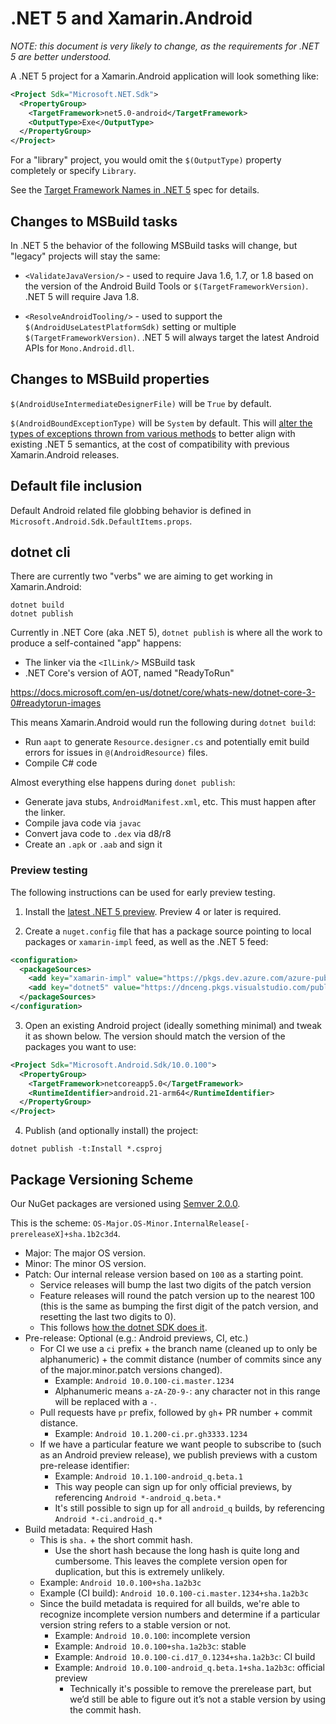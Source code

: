 # .NET 5 and Xamarin.Android

_NOTE: this document is very likely to change, as the requirements for
.NET 5 are better understood._

A .NET 5 project for a Xamarin.Android application will look something
like:

```xml
<Project Sdk="Microsoft.NET.Sdk">
  <PropertyGroup>
    <TargetFramework>net5.0-android</TargetFramework>
    <OutputType>Exe</OutputType>
  </PropertyGroup>
</Project>
```

For a "library" project, you would omit the `$(OutputType)` property
completely or specify `Library`.

See the [Target Framework Names in .NET 5][net5spec] spec for details.

[net5spec]: https://github.com/dotnet/designs/blob/5e921a9dc8ecce33b3195dcdb6f10ef56ef8b9d7/accepted/2020/net5/net5.md

## Changes to MSBuild tasks

In .NET 5 the behavior of the following MSBuild tasks will change, but
"legacy" projects will stay the same:

* `<ValidateJavaVersion/>` - used to require Java 1.6, 1.7, or 1.8
  based on the version of the Android Build Tools or
  `$(TargetFrameworkVersion)`. .NET 5 will require Java 1.8.

* `<ResolveAndroidTooling/>` - used to support the
  `$(AndroidUseLatestPlatformSdk)` setting or multiple
  `$(TargetFrameworkVersion)`. .NET 5 will always target the latest
  Android APIs for `Mono.Android.dll`.

## Changes to MSBuild properties

`$(AndroidUseIntermediateDesignerFile)` will be `True` by default.

`$(AndroidBoundExceptionType)` will be `System` by default.  This will
[alter the types of exceptions thrown from various methods][abet-sys] to
better align with existing .NET 5 semantics, at the cost of compatibility with
previous Xamarin.Android releases.

[abet-sys]: https://github.com/xamarin/xamarin-android/issues/4127

## Default file inclusion

Default Android related file globbing behavior is defined in `Microsoft.Android.Sdk.DefaultItems.props`.

## dotnet cli

There are currently two "verbs" we are aiming to get working in
Xamarin.Android:

    dotnet build
    dotnet publish

Currently in .NET Core (aka .NET 5), `dotnet publish` is where all the
work to produce a self-contained "app" happens:

* The linker via the `<IlLink/>` MSBuild task
* .NET Core's version of AOT, named "ReadyToRun"

https://docs.microsoft.com/en-us/dotnet/core/whats-new/dotnet-core-3-0#readytorun-images

This means Xamarin.Android would run the following during `dotnet
build`:

* Run `aapt` to generate `Resource.designer.cs` and potentially emit
  build errors for issues in `@(AndroidResource)` files.
* Compile C# code

Almost everything else happens during `donet publish`:

* Generate java stubs, `AndroidManifest.xml`, etc. This must happen
  after the linker.
* Compile java code via `javac`
* Convert java code to `.dex` via d8/r8
* Create an `.apk` or `.aab` and sign it


### Preview testing

The following instructions can be used for early preview testing.

  1) Install the [latest .NET 5 preview][0]. Preview 4 or later is required.

  2) Create a `nuget.config` file that has a package source pointing to
     local packages or `xamarin-impl` feed, as well as the .NET 5 feed:

```xml
<configuration>
  <packageSources>
    <add key="xamarin-impl" value="https://pkgs.dev.azure.com/azure-public/vside/_packaging/xamarin-impl/nuget/v3/index.json" />
    <add key="dotnet5" value="https://dnceng.pkgs.visualstudio.com/public/_packaging/dotnet5/nuget/v3/index.json" />
  </packageSources>
</configuration>
```

  3) Open an existing Android project (ideally something minimal) and
    tweak it as shown below. The version should match the version of the
    packages you want to use:

```xml
<Project Sdk="Microsoft.Android.Sdk/10.0.100">
  <PropertyGroup>
    <TargetFramework>netcoreapp5.0</TargetFramework>
    <RuntimeIdentifier>android.21-arm64</RuntimeIdentifier>
  </PropertyGroup>
</Project>
```

  4) Publish (and optionally install) the project:

```
dotnet publish -t:Install *.csproj
```

## Package Versioning Scheme

Our NuGet packages are versioned using [Semver 2.0.0][2].

This is the scheme: `OS-Major.OS-Minor.InternalRelease[-prereleaseX]+sha.1b2c3d4`.

* Major: The major OS version.
* Minor: The minor OS version.
* Patch: Our internal release version based on `100` as a starting point.
    * Service releases will bump the last two digits of the patch version
    * Feature releases will round the patch version up to the nearest 100
      (this is the same as bumping the first digit of the patch version, and
      resetting the last two digits to 0).
    * This follows [how the dotnet SDK does it][1].
* Pre-release: Optional (e.g.: Android previews, CI, etc.)
    * For CI we use a `ci` prefix + the branch name (cleaned up to only be
      alphanumeric) + the commit distance (number of commits since any of the
      major.minor.patch versions changed).
        * Example: `Android 10.0.100-ci.master.1234`
        * Alphanumeric means `a-zA-Z0-9-`: any character not in this range
          will be replaced with a `-`.
    * Pull requests have `pr` prefix, followed by `gh`+ PR number + commit
      distance.
        * Example: `Android 10.1.200-ci.pr.gh3333.1234`
    * If we have a particular feature we want people to subscribe to (such as
      an Android preview release), we publish previews with a custom pre-release
      identifier:
        * Example: `Android 10.1.100-android_q.beta.1`
        * This way people can sign up for only official previews, by
          referencing `Android *-android_q.beta.*`
        * It's still possible to sign up for all `android_q` builds, by
          referencing `Android *-ci.android_q.*`
* Build metadata: Required Hash
    * This is `sha.` + the short commit hash.
        * Use the short hash because the long hash is quite long and
          cumbersome. This leaves the complete version open for duplication,
          but this is extremely unlikely.
    * Example: `Android 10.0.100+sha.1a2b3c`
    * Example (CI build): `Android 10.0.100-ci.master.1234+sha.1a2b3c`
    * Since the build metadata is required for all builds, we're able to
      recognize incomplete version numbers and determine if a particular
      version string refers to a stable version or not.
        * Example: `Android 10.0.100`: incomplete version
        * Example: `Android 10.0.100+sha.1a2b3c`: stable
        * Example: `Android 10.0.100-ci.d17_0.1234+sha.1a2b3c`: CI build
        * Example: `Android 10.0.100-android_q.beta.1+sha.1a2b3c`: official
          preview
            * Technically it's possible to remove the prerelease part, but
              we’d still be able to figure out it’s not a stable version by
              using the commit hash.


[0]: https://github.com/dotnet/installer#installers-and-binaries
[1]: https://github.com/dotnet/designs/blob/master/accepted/2018/sdk-version-scheme.md
[2]: https://semver.org

